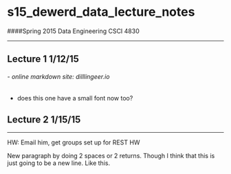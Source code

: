 # s15_dewerd_data_lecture_notes
####Spring 2015 Data Engineering CSCI 4830

---
## Lecture 1 1/12/15
###### - online markdown site: dilllingeer.io
- does this one have a small font now too?
## Lecture 2 1/15/15 
---
HW: Email him, get groups set up for REST HW

New paragraph by doing 2 spaces or 2 returns. Though I think that this is just going to be a new line.
Like this.


